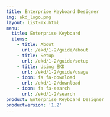 ```yaml
---
title: Enterprise Keyboard Designer
img: ekd_logo.png
layout: list-mx.html
menu:
  title: Enterprise Keyboard
  items:
    - title: About
      url: /ekd/1-2/guide/about
    - title: Setup
      url: /ekd/1-2/guide/setup
    - title: Using EKD
      url: /ekd/1-2/guide/usage
    - icon: fa fa-download
      url: /ekd/1-2/download
    - icon: fa fa-search
      url: /ekd/1-2/search
product: Enterprise Keyboard Designer
productversion: '1.2'
---
```

